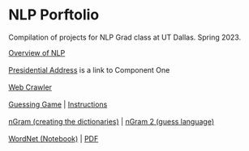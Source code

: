 # NLP Porftolio
Compilation of projects for NLP Grad class at UT Dallas. Spring 2023.

[Overview of NLP](Overview_of_NLP.pdf)
<br />
<br />
[Presidential Address](component_one) is a link to Component One
<br />
<br />
[Web Crawler](web_crawler/crawler.py)
<br />
<br />
[Guessing Game](guessing_game/guessing_game.py) | [Instructions](guessing_game/guessing_game_instructions.pdf)
<br />
<br />
[nGram (creating the dictionaries)](ngrams/ngrams.py) | [nGram 2 (guess language)](ngrams/ngrams_2.py)
<br />
<br />
[WordNet (Notebook)](wordnet/wordnet.ipynb) | [PDF](wordnet/wordnet.pdf)
<br />
<br />
